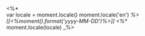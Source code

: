 <%*   
    var locale = moment.locale() 
    moment.locale('en') 
_%>
[[<%moment().format('yyyy-MM-DD')%>]]
<%_*   
moment.locale(locale)
_%>